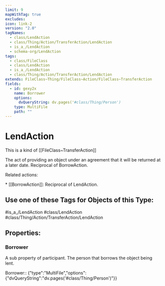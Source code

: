 ```yaml
---
limit: 9
mapWithTag: true
excludes: 
icon: link-2
version: "2.0"
tagNames:
  - class/LendAction
  - class/Thing/Action/TransferAction/LendAction
  - is_a_/LendAction
  - schema-org/LendAction
tags:
  - class/FileClass
  - class/LendAction
  - is_a_/LendAction
  - class/Thing/Action/TransferAction/LendAction
extends: FileClass~Thing/FileClass~Action/FileClass~TransferAction
fields:
  - id: gexy2x
    name: Borrower
    options:
      dvQueryString: dv.pages('#class/Thing/Person')
    type: MultiFile
    path: ""
---
```


# LendAction
This is a kind of [[FileClass~TransferAction]]

The act of providing an object under an agreement that it will be returned at a later date. Reciprocal of BorrowAction.

Related actions:

\* [[BorrowAction]]: Reciprocal of LendAction.


## Use one of these Tags for Objects of this Type:

#is_a_/LendAction
#class/LendAction
#class/Thing/Action/TransferAction/LendAction

## Properties:

### Borrower
A sub property of participant. The person that borrows the object being lent.

Borrower:: {"type":"MultiFile","options":{"dvQueryString":"dv.pages('#class/Thing/Person')"}}


